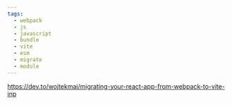 ```yaml
---
tags:
  - webpack
  - js
  - javascript
  - bundle
  - vite
  - esm
  - migrate
  - module
---
```


https://dev.to/wojtekmaj/migrating-your-react-app-from-webpack-to-vite-inp

